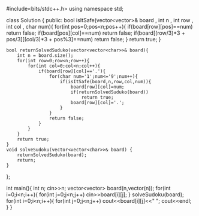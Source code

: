 #include<bits/stdc++.h>
using namespace std;

class Solution {
public:
    bool isItSafe(vector<vector<char>>& board , int n , int row , int col , char num){
        for(int pos=0;pos<n;pos++){
            if(board[row][pos]==num) return false;
            if(board[pos][col]==num) return false;
            if(board[(row/3)*3 + pos/3][(col/3)*3 + pos%3]==num) return false;
        }
        return true;
    }
    
    bool returnSolvedSuduko(vector<vector<char>>& board){
        int n = board.size();
        for(int row=0;row<n;row++){
            for(int col=0;col<n;col++){
                if(board[row][col]=='.'){
                    for(char num='1';num<='9';num++){
                        if(isItSafe(board,n,row,col,num)){
                            board[row][col]=num;
                            if(returnSolvedSuduko(board))
                                return true;
                            board[row][col]='.';
                        }
                    }
                    return false;
                }
            }
        }
        return true;
    }
    void solveSudoku(vector<vector<char>>& board) {
        returnSolvedSuduko(board);
        return;
    }
};

int main(){
   int n;
   cin>>n;
   vector<vector<int>> board(n,vector<int>(n));
   for(int i=0;i<n;i++){
      for(int j=0;j<n;j++)
         cin>>board[i][j];
   }
   solveSudoku(board);
   for(int i=0;i<n;i++){
      for(int j=0;j<n;j++)
         cout<<board[i][j]<<" ";
      cout<<endl;
   }
}